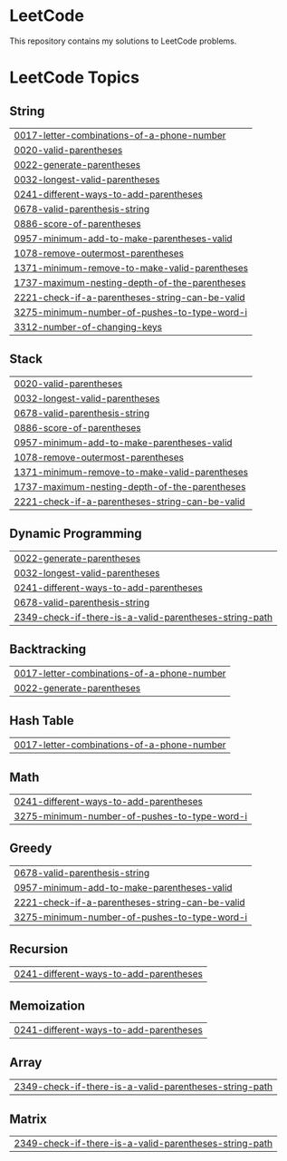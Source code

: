 # LeetCode

This repository contains my solutions to LeetCode problems.

<!---LeetCode Topics Start-->
# LeetCode Topics
## String
|  |
| ------- |
| [0017-letter-combinations-of-a-phone-number](https://github.com/shawonNirob/LeetCode/tree/master/0017-letter-combinations-of-a-phone-number) |
| [0020-valid-parentheses](https://github.com/shawonNirob/LeetCode/tree/master/0020-valid-parentheses) |
| [0022-generate-parentheses](https://github.com/shawonNirob/LeetCode/tree/master/0022-generate-parentheses) |
| [0032-longest-valid-parentheses](https://github.com/shawonNirob/LeetCode/tree/master/0032-longest-valid-parentheses) |
| [0241-different-ways-to-add-parentheses](https://github.com/shawonNirob/LeetCode/tree/master/0241-different-ways-to-add-parentheses) |
| [0678-valid-parenthesis-string](https://github.com/shawonNirob/LeetCode/tree/master/0678-valid-parenthesis-string) |
| [0886-score-of-parentheses](https://github.com/shawonNirob/LeetCode/tree/master/0886-score-of-parentheses) |
| [0957-minimum-add-to-make-parentheses-valid](https://github.com/shawonNirob/LeetCode/tree/master/0957-minimum-add-to-make-parentheses-valid) |
| [1078-remove-outermost-parentheses](https://github.com/shawonNirob/LeetCode/tree/master/1078-remove-outermost-parentheses) |
| [1371-minimum-remove-to-make-valid-parentheses](https://github.com/shawonNirob/LeetCode/tree/master/1371-minimum-remove-to-make-valid-parentheses) |
| [1737-maximum-nesting-depth-of-the-parentheses](https://github.com/shawonNirob/LeetCode/tree/master/1737-maximum-nesting-depth-of-the-parentheses) |
| [2221-check-if-a-parentheses-string-can-be-valid](https://github.com/shawonNirob/LeetCode/tree/master/2221-check-if-a-parentheses-string-can-be-valid) |
| [3275-minimum-number-of-pushes-to-type-word-i](https://github.com/shawonNirob/LeetCode/tree/master/3275-minimum-number-of-pushes-to-type-word-i) |
| [3312-number-of-changing-keys](https://github.com/shawonNirob/LeetCode/tree/master/3312-number-of-changing-keys) |
## Stack
|  |
| ------- |
| [0020-valid-parentheses](https://github.com/shawonNirob/LeetCode/tree/master/0020-valid-parentheses) |
| [0032-longest-valid-parentheses](https://github.com/shawonNirob/LeetCode/tree/master/0032-longest-valid-parentheses) |
| [0678-valid-parenthesis-string](https://github.com/shawonNirob/LeetCode/tree/master/0678-valid-parenthesis-string) |
| [0886-score-of-parentheses](https://github.com/shawonNirob/LeetCode/tree/master/0886-score-of-parentheses) |
| [0957-minimum-add-to-make-parentheses-valid](https://github.com/shawonNirob/LeetCode/tree/master/0957-minimum-add-to-make-parentheses-valid) |
| [1078-remove-outermost-parentheses](https://github.com/shawonNirob/LeetCode/tree/master/1078-remove-outermost-parentheses) |
| [1371-minimum-remove-to-make-valid-parentheses](https://github.com/shawonNirob/LeetCode/tree/master/1371-minimum-remove-to-make-valid-parentheses) |
| [1737-maximum-nesting-depth-of-the-parentheses](https://github.com/shawonNirob/LeetCode/tree/master/1737-maximum-nesting-depth-of-the-parentheses) |
| [2221-check-if-a-parentheses-string-can-be-valid](https://github.com/shawonNirob/LeetCode/tree/master/2221-check-if-a-parentheses-string-can-be-valid) |
## Dynamic Programming
|  |
| ------- |
| [0022-generate-parentheses](https://github.com/shawonNirob/LeetCode/tree/master/0022-generate-parentheses) |
| [0032-longest-valid-parentheses](https://github.com/shawonNirob/LeetCode/tree/master/0032-longest-valid-parentheses) |
| [0241-different-ways-to-add-parentheses](https://github.com/shawonNirob/LeetCode/tree/master/0241-different-ways-to-add-parentheses) |
| [0678-valid-parenthesis-string](https://github.com/shawonNirob/LeetCode/tree/master/0678-valid-parenthesis-string) |
| [2349-check-if-there-is-a-valid-parentheses-string-path](https://github.com/shawonNirob/LeetCode/tree/master/2349-check-if-there-is-a-valid-parentheses-string-path) |
## Backtracking
|  |
| ------- |
| [0017-letter-combinations-of-a-phone-number](https://github.com/shawonNirob/LeetCode/tree/master/0017-letter-combinations-of-a-phone-number) |
| [0022-generate-parentheses](https://github.com/shawonNirob/LeetCode/tree/master/0022-generate-parentheses) |
## Hash Table
|  |
| ------- |
| [0017-letter-combinations-of-a-phone-number](https://github.com/shawonNirob/LeetCode/tree/master/0017-letter-combinations-of-a-phone-number) |
## Math
|  |
| ------- |
| [0241-different-ways-to-add-parentheses](https://github.com/shawonNirob/LeetCode/tree/master/0241-different-ways-to-add-parentheses) |
| [3275-minimum-number-of-pushes-to-type-word-i](https://github.com/shawonNirob/LeetCode/tree/master/3275-minimum-number-of-pushes-to-type-word-i) |
## Greedy
|  |
| ------- |
| [0678-valid-parenthesis-string](https://github.com/shawonNirob/LeetCode/tree/master/0678-valid-parenthesis-string) |
| [0957-minimum-add-to-make-parentheses-valid](https://github.com/shawonNirob/LeetCode/tree/master/0957-minimum-add-to-make-parentheses-valid) |
| [2221-check-if-a-parentheses-string-can-be-valid](https://github.com/shawonNirob/LeetCode/tree/master/2221-check-if-a-parentheses-string-can-be-valid) |
| [3275-minimum-number-of-pushes-to-type-word-i](https://github.com/shawonNirob/LeetCode/tree/master/3275-minimum-number-of-pushes-to-type-word-i) |
## Recursion
|  |
| ------- |
| [0241-different-ways-to-add-parentheses](https://github.com/shawonNirob/LeetCode/tree/master/0241-different-ways-to-add-parentheses) |
## Memoization
|  |
| ------- |
| [0241-different-ways-to-add-parentheses](https://github.com/shawonNirob/LeetCode/tree/master/0241-different-ways-to-add-parentheses) |
## Array
|  |
| ------- |
| [2349-check-if-there-is-a-valid-parentheses-string-path](https://github.com/shawonNirob/LeetCode/tree/master/2349-check-if-there-is-a-valid-parentheses-string-path) |
## Matrix
|  |
| ------- |
| [2349-check-if-there-is-a-valid-parentheses-string-path](https://github.com/shawonNirob/LeetCode/tree/master/2349-check-if-there-is-a-valid-parentheses-string-path) |
<!---LeetCode Topics End-->